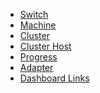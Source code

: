 
<ul class="nav nav-pills">
<li class="{% if page.tag_li == 'switch' %} active {% endif %}"><a href="overview.html">Switch</a> </li>
<li class="{% if page.tag_li == 'machine' %} active {% endif %}"> <a href="machines.html">Machine</a> </li>
<li class="{% if page.tag_li == 'cluster' %} active {% endif %}"> <a href="clusters.html">Cluster</a> </li>
<li class="{% if page.tag_li == 'cluster_host' %} active {% endif %}"> <a href="cluster_hosts.html">Cluster Host</a> </li>
<li class="{% if page.tag_li == 'progress' %} active {% endif %}"> <a href="progress.html">Progress</a> </li>
<li class="{% if page.tag_li == 'adapter' %} active {% endif %}"> <a href="adapters.html">Adapter</a> </li>
<li class="{% if page.tag_li == 'links' %} active {% endif %}"> <a href="dashboardlinks.html">Dashboard Links</a></li> 
</ul>
